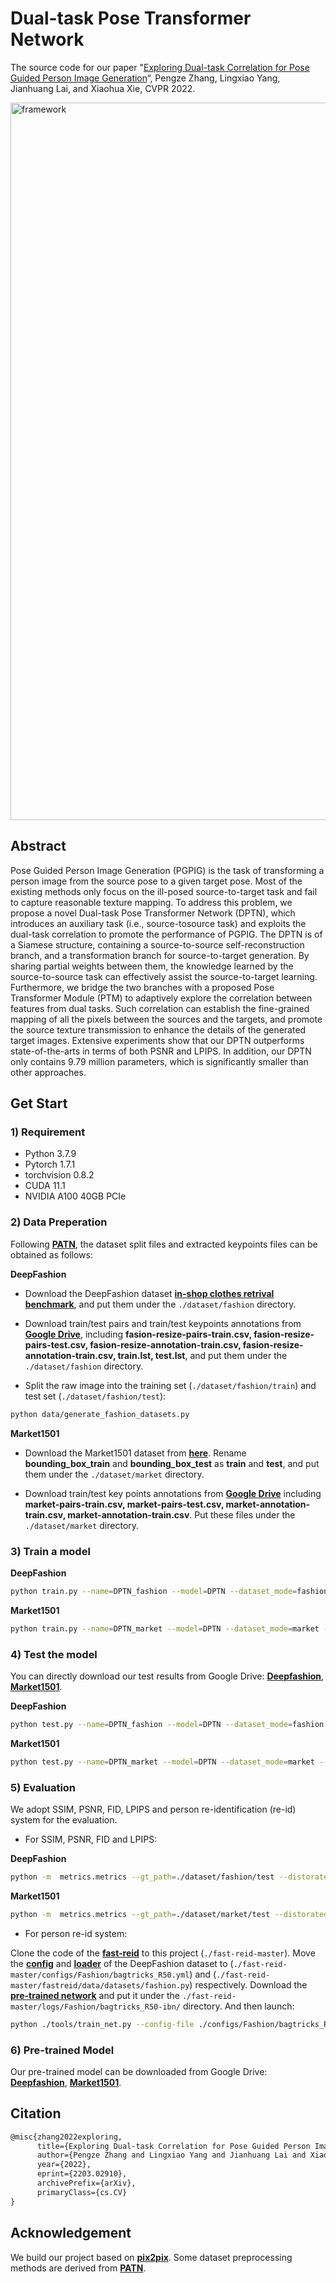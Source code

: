 # Dual-task Pose Transformer Network
The source code for our paper "[Exploring Dual-task Correlation for Pose Guided Person Image Generation](https://arxiv.org/pdf/2203.02910.pdf)“, Pengze Zhang, Lingxiao Yang, Jianhuang Lai, and Xiaohua Xie, CVPR 2022.

<img width="1148" alt="framework" src="https://user-images.githubusercontent.com/37894893/156797980-6387165c-3db8-48be-969f-011d3ecc3c05.png">

## Abstract

Pose Guided Person Image Generation (PGPIG) is the task of transforming a person image from the source pose to a given target pose. Most of the existing methods only focus on the ill-posed source-to-target task and fail to capture reasonable texture mapping. To address this problem, we propose a novel Dual-task Pose Transformer Network (DPTN), which introduces an auxiliary task (i.e., source-tosource task) and exploits the dual-task correlation to promote the performance of PGPIG. The DPTN is of a Siamese structure, containing a source-to-source self-reconstruction branch, and a transformation branch for source-to-target generation. By sharing partial weights between them, the knowledge learned by the source-to-source task can effectively assist the source-to-target learning. Furthermore, we bridge the two branches with a proposed Pose Transformer Module (PTM) to adaptively explore the correlation between features from dual tasks. Such correlation can establish the fine-grained mapping of all the pixels between the sources and the targets, and promote the source texture transmission to enhance the details of the generated target images. Extensive experiments show that our DPTN outperforms state-of-the-arts in terms of both PSNR and LPIPS. In addition, our DPTN only contains 9.79 million parameters, which is significantly smaller than other approaches.


## Get Start

### 1) Requirement

* Python 3.7.9
* Pytorch 1.7.1
* torchvision 0.8.2
* CUDA 11.1
* NVIDIA A100 40GB PCIe

### 2) Data Preperation

Following **[PATN](https://github.com/tengteng95/Pose-Transfer)**, the dataset split files and extracted keypoints files can be obtained as follows:

**DeepFashion**


* Download the DeepFashion dataset **[in-shop clothes retrival benchmark](http://mmlab.ie.cuhk.edu.hk/projects/DeepFashion/InShopRetrieval.html)**, and put them under the `./dataset/fashion` directory.

* Download train/test pairs and train/test keypoints annotations from **[Google Drive](https://drive.google.com/drive/folders/1qZDod3QDD7PaBxnNyHCuLBR7ftTSkSE1?usp=sharing)**, including **fasion-resize-pairs-train.csv, fasion-resize-pairs-test.csv, fasion-resize-annotation-train.csv, fasion-resize-annotation-train.csv, train.lst, test.lst**, and put them under the `./dataset/fashion` directory.

* Split the raw image into the training set (`./dataset/fashion/train`) and test set (`./dataset/fashion/test`):
``` bash
python data/generate_fashion_datasets.py
```

**Market1501**

* Download the Market1501 dataset from **[here](http://zheng-lab.cecs.anu.edu.au/Project/project_reid.html)**. Rename **bounding_box_train** and **bounding_box_test** as **train** and **test**, and put them under the `./dataset/market` directory.

* Download train/test key points annotations from **[Google Drive](https://drive.google.com/drive/folders/1zzkimhX_D5gR1G8txTQkPXwdZPRcnrAx?usp=sharing)** including **market-pairs-train.csv, market-pairs-test.csv, market-annotation-train.csv, market-annotation-train.csv**. Put these files under the `./dataset/market` directory.

### 3) Train a model

**DeepFashion**
``` bash
python train.py --name=DPTN_fashion --model=DPTN --dataset_mode=fashion --dataroot=./dataset/fashion --batchSize 32 --gpu_id=0
```
**Market1501**

``` bash
python train.py --name=DPTN_market --model=DPTN --dataset_mode=market --dataroot=./dataset/market --dis_layer=3 --lambda_g=5 --lambda_rec 2 --t_s_ratio=0.8 --save_latest_freq=10400 --batchSize 32 --gpu_id=0
```

### 4) Test the model

You can directly download our test results from Google Drive: **[Deepfashion](https://drive.google.com/drive/folders/1Y_Ar7w_CAYRgG2gzBg2vfxTCCen7q7k2?usp=sharing)**, **[Market1501](https://drive.google.com/drive/folders/15UBWEtGAqYaoEREIIeIuD-P4dRgsys19?usp=sharing)**.

**DeepFashion**
``` bash
python test.py --name=DPTN_fashion --model=DPTN --dataset_mode=fashion --dataroot=./dataset/fashion --which_epoch latest --results_dir ./results/DPTN_fashion --batchSize 1 --gpu_id=0
```

**Market1501**

``` bash
python test.py --name=DPTN_market --model=DPTN --dataset_mode=market --dataroot=./dataset/market --which_epoch latest --results_dir=./results/DPTN_market  --batchSize 1 --gpu_id=0
``` 

### 5) Evaluation

We adopt SSIM, PSNR, FID, LPIPS and person re-identification (re-id) system for the evaluation.

* For SSIM, PSNR, FID and LPIPS:

**DeepFashion**
``` bash
python -m  metrics.metrics --gt_path=./dataset/fashion/test --distorated_path=./results/DPTN_fashion --fid_real_path=./dataset/fashion/train --name=./fashion
``` 

**Market1501**

``` bash
python -m  metrics.metrics --gt_path=./dataset/market/test --distorated_path=./results/DPTN_market --fid_real_path=./dataset/market/train --name=./market --market
``` 

* For person re-id system:

Clone the code of the **[fast-reid](https://github.com/JDAI-CV/fast-reid)** to this project (`./fast-reid-master`). Move the **[config](https://drive.google.com/file/d/1xWCnNpcNrgjEMDKuK29Gre3sYEE1yWTV/view?usp=sharing)** and **[loader](https://drive.google.com/file/d/1axMKB7QlYQgo7f1ZWigTh3uLIDvXRxro/view?usp=sharing)** of the DeepFashion dataset to (`./fast-reid-master/configs/Fashion/bagtricks_R50.yml`) and (`./fast-reid-master/fastreid/data/datasets/fashion.py`) respectively. Download the **[pre-trained network](https://drive.google.com/file/d/1Co6NVWN6OSqPVUd7ut8xCwsQQDIOcypV/view?usp=sharing)** and put it under the `./fast-reid-master/logs/Fashion/bagtricks_R50-ibn/` directory. And then launch:

``` bash
python ./tools/train_net.py --config-file ./configs/Fashion/bagtricks_R50.yml --eval-only MODEL.WEIGHTS ./logs/Fashion/bagtricks_R50-ibn/model_final.pth MODEL.DEVICE "cuda:0"
``` 

### 6) Pre-trained Model

Our pre-trained model can be downloaded from Google Drive: **[Deepfashion](https://drive.google.com/drive/folders/12Ufr8jkOwAIGVEamDedJy_ZWPvJZn8WG?usp=sharing)**, **[Market1501](https://drive.google.com/drive/folders/1YY_U2pMzLrZMTKoK8oBkMylR6KXnZJKP?usp=sharing)**.

## Citation

```tex
@misc{zhang2022exploring,
      title={Exploring Dual-task Correlation for Pose Guided Person Image Generation}, 
      author={Pengze Zhang and Lingxiao Yang and Jianhuang Lai and Xiaohua Xie},
      year={2022},
      eprint={2203.02910},
      archivePrefix={arXiv},
      primaryClass={cs.CV}
}
```
## Acknowledgement 

We build our project based on **[pix2pix](https://github.com/junyanz/pytorch-CycleGAN-and-pix2pix)**. Some dataset preprocessing methods are derived from **[PATN](https://github.com/tengteng95/Pose-Transfer)**.

